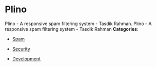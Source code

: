 # Plino


Plino - A responsive spam filtering system - Tasdik Rahman.  Plino - A responsive spam filtering system - Tasdik Rahman
**Categories**:

- [Spam](https://github/awesome-apis/awesome-apis#spam)

- [Security](https://github/awesome-apis/awesome-apis#security)

- [Development](https://github/awesome-apis/awesome-apis#development)



